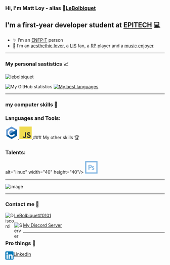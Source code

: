 ### Hi, I'm Matt Loy - alias 🦕[LeBolbiquet](https://github.com/LeBolbiquet)

## I'm a first-year developer student at [EPITECH](https://github.com/Epitech) 💻

- ✨ I’m an [ENFP-T](https://www.16personalities.com/fr/la-personnalite-enfp) person
- 🦕 I’m an [aesthethic lover](https://www.pinterest.fr/f3ckingg0d/my-aesthetic/), a [LIS](https://www.jeuxvideo.com/jeux/jeu-83011/) fan, a [RP](https://redm.net/) player and a [music enjoyer](https://open.spotify.com/user/9wqszqkri9nmnzpinr1ywpitb)

---

### My personal sastistics 📈
<p align="left"> <img src="https://komarev.com/ghpvc/?username=lebolbiquet&label=Profile%20views&color=0e75b6&style=flat" alt="lebolbiquet" /> </p>

![My GitHub statistics](https://github-readme-stats.vercel.app/api?username=LeBolbiquet&count_private=true&theme=radical&show_icons=true&include_all_commits=true)
[![My best languages](https://github-readme-stats.vercel.app/api/top-langs/?username=LeBolbiquet&layout=compact&theme=radical)](https://github.com/LeBolbiquet/github-readme-stats)
<br />

---

### my computer skills 🎯

<h3 align="left">Languages and Tools:</h3>
<p align="left"> <a href="https://www.cprogramming.com/" target="_blank" rel="noreferrer"> <img src="https://raw.githubusercontent.com/devicons/devicon/master/icons/c/c-original.svg" alt="c" width="40" height="40"/> </a> <a href="https://git-scm.com/" href="https://developer.mozilla.org/en-US/docs/Web/JavaScript" target="_blank" rel="noreferrer"> <img src="https://raw.githubusercontent.com/devicons/devicon/master/icons/javascript/javascript-original.svg" alt="javascript" width="40" height="40"/> </a> <a  
<br />
### My other skills 🏆
<h3 align="left">Talents:</h3>
alt="linux" width="40" height="40"/> </a> <a href="https://www.photoshop.com/en" target="_blank" rel="noreferrer"> <img 
src="https://raw.githubusercontent.com/devicons/devicon/master/icons/photoshop/photoshop-line.svg" alt="photoshop" width="40" height="40"/> </a> </p>

---

![image](https://cdnb.artstation.com/p/assets/images/images/018/831/079/original/camille-unknown-bird-city-ok.gif?1560892231)

---

### Contact me 📇
<img align="left" alt="Discord" width="28px" src= "https://cdn.logojoy.com/wp-content/uploads/20210422095037/discord-mascot.png" />[LeBolbiquet#0101](https://discord.com/)  

<img align="left" alt="Server" width="28px" src="https://cdn.discordapp.com/attachments/984087423736762378/984121011450576906/pp_goatic_3_1.png" />[My Discord Server](https://discord.gg/WTe9HUYM9v)

---

### Pro things 📧

[<img align="left" alt="Linkedin" width="26px" src="https://github.com/Autosuffisant/Autosuffisant/blob/master/assets/linkedin-logo.png?raw=true" />](https://www.linkedin.com/in/mathilde-loy-4467b0229/)[Linkedin](https://www.linkedin.com/in/mathilde-loy-4467b0229/)
